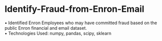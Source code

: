 # Identify-Fraud-from-Enron-Email
 • Identified Enron Employees who may have committed fraud based on the public Enron financial and email dataset.    
 • Technologies Used: numpy, pandas, scipy, sklearn
